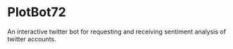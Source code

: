 # PlotBot72
An interactive twitter bot for requesting and receiving sentiment analysis of twitter accounts. 
